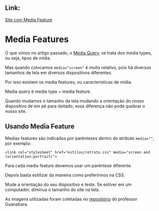 ## Link:

[Site com Media Feature]()

# Media Features

O que vimos no artigo passado, o [Media Query](https://github.com/andersonr-o/HTML5-CSS3/tree/Media-Query), se trata dos media types, ou seja, tipos de mídia.

Mas quando colocamos `media="screen"` é muito relativo, pois há diversos tamanhos de tela em diversos dispositivos diferentes.

Por isso existem os media features, ou características de mídia.

Media query é media type + media feature.

Quando mudamos o tamanho da tela mudando a orientação do nosso dispositivo de em pé para deitado, essa diferença não pode quebrar o nosso site.

## Usando Media Feature

Medias features são indicados por parênteses dentro do atributo `media=""`, por exemplo:

`<link rel="stylesheet" href="estilos/retrato.css" media="screen and (orientation:portrait)">`

Para cada media feature devemos usar um parêntese diferente.

Depois basta estilizar da maneira como preferirmos na CSS.

Mude a orientação do seu dispositivo e teste. Se estiver em um computador, diminua o tamanho do site na tela.

As imagens utilizadas foram coletadas no [repositório](https://github.com/gustavoguanabara/html-css/tree/master/exercicios/modulo-04/ex026) do professor Guanabara.
